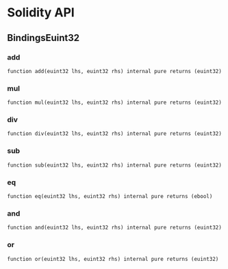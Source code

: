 # Solidity API

## BindingsEuint32

### add

```solidity
function add(euint32 lhs, euint32 rhs) internal pure returns (euint32)
```

### mul

```solidity
function mul(euint32 lhs, euint32 rhs) internal pure returns (euint32)
```

### div

```solidity
function div(euint32 lhs, euint32 rhs) internal pure returns (euint32)
```

### sub

```solidity
function sub(euint32 lhs, euint32 rhs) internal pure returns (euint32)
```

### eq

```solidity
function eq(euint32 lhs, euint32 rhs) internal pure returns (ebool)
```

### and

```solidity
function and(euint32 lhs, euint32 rhs) internal pure returns (euint32)
```

### or

```solidity
function or(euint32 lhs, euint32 rhs) internal pure returns (euint32)
```

